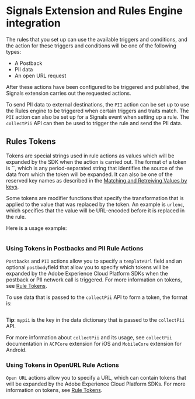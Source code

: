 # Signals Extension and Rules Engine integration

The rules that you set up can use the available triggers and conditions, and the action for these triggers and conditions will be one of the following types:

* A Postback
* PII data
* An open URL request

After these actions have been configured to be triggered and published, the Signals extension carries out the requested actions.

To send PII data to external destinations, the `PII` action can be set up to use the Rules engine to be triggered when certain triggers and traits match. The `PII` action can also be set up for a Signals event when setting up a rule. The `collectPii` API can then be used to trigger the rule and send the PII data.

## Rules Tokens

Tokens are special strings used in rule actions as values which will be expanded by the SDK when the action is carried out. The format of a token is \`\`, which is any period-separated string that identifies the source of the data from which the token will be expanded. It can also be one of the reserved key names as described in the [Matching and Retreiving Values by keys](https://launch.gitbook.io/marketing-mobile-sdk-v5-by-adobe-documentation/rules-engine/rules-json#matching-and-retrieving-values-by-keys).

Some tokens are modifier functions that specify the transformation that is applied to the value that was replaced by the token. An example is `urlenc`, which specifies that the value will be URL-encoded before it is replaced in the rule.

Here is a usage example:

```text

```

### Using Tokens in Postbacks and PII Rule Actions

`Postbacks` and `PII` actions allow you to specify a `templateUrl` field and an optional `postbody`field that allow you to specify which tokens will be expanded by the Adobe Experience Cloud Platform SDKs when the postback or PII network call is triggered. For more information on tokens, see [Rule Tokens](signals-extension-rules-engine-integration.md#rules-tokens).

To use data that is passed to the `collectPii` API to form a token, the format is:

```text

```

**Tip**: `mypii` is the key in the data dictionary that is passed to the `collectPii` API.

For more information about `collectPii` and its usage, see `collectPii` documentation in `ACPCore` extension for iOS and `MobileCore` extension for Android.

### Using Tokens in OpenURL Rule Actions

`Open URL` actions allow you to specify a URL, which can contain tokens that will be expanded by the Adobe Experience Cloud Platform SDKs. For more information on tokens, see [Rule Tokens](signals-extension-rules-engine-integration.md#rules-tokens).

